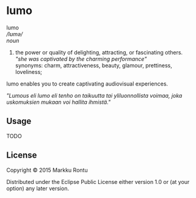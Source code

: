 # lumo

lumo<br>
_/lʊmə/_<br>
_noun_

1. the power or quality of delighting, attracting, or fascinating others.<br>
_"she was captivated by the charming performance"_<br>
synonyms: charm, attractiveness, beauty, glamour, prettiness, loveliness;

lumo enables you to create captivating audiovisual experiences.

_"Lumous eli lumo eli tenho on taikuutta tai yliluonnollista voimaa, joka uskomuksien mukaan voi hallita ihmistä."_

## Usage

TODO

## License

Copyright © 2015 Markku Rontu

Distributed under the Eclipse Public License either version 1.0 or (at your option) any later version.
